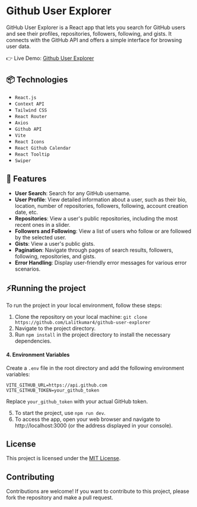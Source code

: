 # Github User Explorer

GitHub User Explorer is a React app that lets you search for GitHub users and see their profiles, repositories, followers, following, and gists. It connects with the GitHub API and offers a simple interface for browsing user data.

👉 Live Demo: [Github User Explorer]()

## 📦 Technologies
- `React.js`
- `Context API`
- `Tailwind CSS`
- `React Router`
- `Axios`
- `Github API`
- `Vite`
- `React Icons`
- `React Github Calendar`
- `React Tooltip`
- `Swiper`

## 🚀 Features
- **User Search**: Search for any GitHub username.
- **User Profile**: View detailed information about a user, such as their bio, location, number of repositories, followers, following, account creation date, etc.
- **Repositories**: View a user's public repositories, including the most recent ones in a slider.
- **Followers and Following**: View a list of users who follow or are followed by the selected user.
- **Gists**: View a user's public gists.
- **Pagination**: Navigate through pages of search results, followers, following, repositories, and gists.
- **Error Handling**: Display user-friendly error messages for various error scenarios.
  
## ⚡Running the project
To run the project in your local environment, follow these steps:

  1. Clone the repository on your local machine: `git clone https://github.com/Lalitkumar4/github-user-explorer`
  2. Navigate to the project directory.
  3. Run `npm install` in the project directory to install the necessary dependencies.

  #### 4. Environment Variables

  Create a `.env` file in the root directory and add the following environment variables:

  ```env
  VITE_GITHUB_URL=https://api.github.com
  VITE_GITHUB_TOKEN=your_github_token
  ```
  Replace `your_github_token` with your actual GitHub token.

5. To start the project, use `npm run dev`.
6. To access the app, open your web browser and navigate to http://localhost:3000 (or the address displayed in your console).

## License
This project is licensed under the [MIT License](https://github.com/Lalitkumar4/github-user-explorer/blob/main/LICENSE).

## Contributing
Contributions are welcome! If you want to contribute to this project, please fork the repository and make a pull request.




